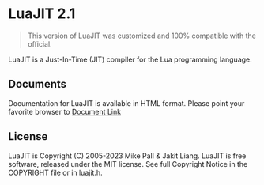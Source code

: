 # LuaJIT 2.1

> This version of LuaJIT was customized and 100% compatible with the official.

LuaJIT is a Just-In-Time (JIT) compiler for the Lua programming language.

## Documents

Documentation for LuaJIT is available in HTML format.
Please point your favorite browser to [Document Link](doc/luajit.html)

## License

LuaJIT is Copyright (C) 2005-2023 Mike Pall & Jakit Liang.
LuaJIT is free software, released under the MIT license.
See full Copyright Notice in the COPYRIGHT file or in luajit.h.